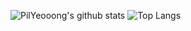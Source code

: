![PilYeooong's github stats](https://github-readme-stats.vercel.app/api?username=PilYeooong&show_icons=true&theme=radical)
![Top Langs](https://github-readme-stats.vercel.app/api/top-langs/?username=PilYeooong&layout=compact)

<!--
**PilYeooong/PilYeooong** is a ✨ _special_ ✨ repository because its `README.md` (this file) appears on your GitHub profile.

Here are some ideas to get you started:

- 🔭 I’m currently working on ...
- 🌱 I’m currently learning ...
- 👯 I’m looking to collaborate on ...
- 🤔 I’m looking for help with ...
- 💬 Ask me about ...
- 📫 How to reach me: ...
- 😄 Pronouns: ...
- ⚡ Fun fact: ...
-->
